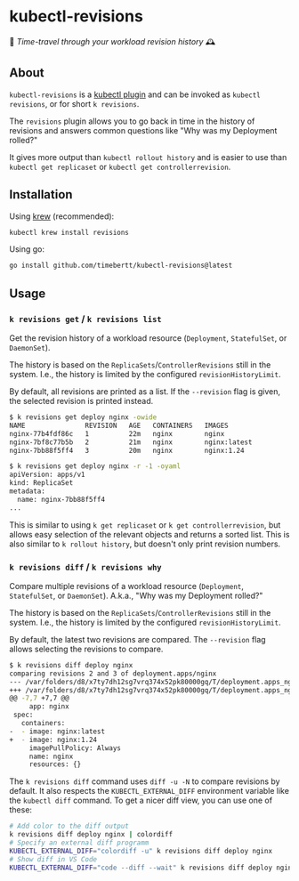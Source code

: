 # kubectl-revisions

🚀 *Time-travel through your workload revision history* 🕰️

## About

`kubectl-revisions` is a [kubectl plugin](https://kubernetes.io/docs/tasks/extend-kubectl/kubectl-plugins/) and can be invoked as `kubectl revisions`, or for short `k revisions`.

The `revisions` plugin allows you to go back in time in the history of revisions and answers common questions like "Why was my Deployment rolled?"

It gives more output than `kubectl rollout history` and is easier to use than `kubectl get replicaset` or `kubectl get controllerrevision`.

## Installation

Using [krew](https://krew.sigs.k8s.io/) (recommended):

```bash
kubectl krew install revisions
```

Using go:

```bash
go install github.com/timebertt/kubectl-revisions@latest
```

## Usage

### `k revisions get` / `k revisions list`

Get the revision history of a workload resource (`Deployment`, `StatefulSet`, or `DaemonSet`).

The history is based on the `ReplicaSets`/`ControllerRevisions` still in the system. I.e., the history is limited by the
configured `revisionHistoryLimit`.

By default, all revisions are printed as a list. If the `--revision` flag is given, the selected revision is printed
instead.

```bash
$ k revisions get deploy nginx -owide
NAME               REVISION   AGE   CONTAINERS   IMAGES
nginx-77b4fdf86c   1          22m   nginx        nginx
nginx-7bf8c77b5b   2          21m   nginx        nginx:latest
nginx-7bb88f5ff4   3          20m   nginx        nginx:1.24

$ k revisions get deploy nginx -r -1 -oyaml
apiVersion: apps/v1
kind: ReplicaSet
metadata:
  name: nginx-7bb88f5ff4
...
```

This is similar to using `k get replicaset` or `k get controllerrevision`, but allows easy selection of the relevant objects and returns a sorted list.
This is also similar to `k rollout history`, but doesn't only print revision numbers.

### `k revisions diff` / `k revisions why`

Compare multiple revisions of a workload resource (`Deployment`, `StatefulSet`, or `DaemonSet`).
A.k.a., "Why was my Deployment rolled?"

The history is based on the `ReplicaSets`/`ControllerRevisions` still in the system. I.e., the history is limited by the
configured `revisionHistoryLimit`.

By default, the latest two revisions are compared. The `--revision` flag allows selecting the revisions to compare.

```bash
$ k revisions diff deploy nginx
comparing revisions 2 and 3 of deployment.apps/nginx
--- /var/folders/d8/x7ty7dh12sg7vrq374x52pk80000gq/T/deployment.apps_nginx-2577026088/2-nginx-7bf8c77b5b.yaml	2024-05-22 23:16:51
+++ /var/folders/d8/x7ty7dh12sg7vrq374x52pk80000gq/T/deployment.apps_nginx-2577026088/3-nginx-7bb88f5ff4.yaml	2024-05-22 23:16:51
@@ -7,7 +7,7 @@
     app: nginx
 spec:
   containers:
-  - image: nginx:latest
+  - image: nginx:1.24
     imagePullPolicy: Always
     name: nginx
     resources: {}
```

The `k revisions diff` command uses `diff -u -N` to compare revisions by default.
It also respects the `KUBECTL_EXTERNAL_DIFF` environment variable like the `kubectl diff` command.
To get a nicer diff view, you can use one of these:

```bash
# Add color to the diff output
k revisions diff deploy nginx | colordiff
# Specify an external diff programm
KUBECTL_EXTERNAL_DIFF="colordiff -u" k revisions diff deploy nginx
# Show diff in VS Code
KUBECTL_EXTERNAL_DIFF="code --diff --wait" k revisions diff deploy nginx
```
